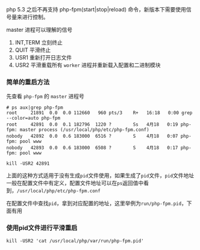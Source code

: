 php 5.3 之后不再支持 php-fpm(start|stop|reload) 命令，新版本下需要使用信号量来进行控制。

master 进程可以理解的信号
1. INT,TERM 立刻终止
2. QUIT 平滑终止
3. USR1 重新打开日志文件
4. USR2 平滑重载所有 `worker` 进程并重新载入配置和二进制模块

### 简单的重启方法

先查看 `php-fpm` 的 `master` 进程号

```
# ps aux|grep php-fpm
root     21891  0.0  0.0 112660   960 pts/3    R+   16:18   0:00 grep --color=auto php-fpm
root     42891  0.0  0.1 182796  1220 ?        Ss   4月18   0:19 php-fpm: master process (/usr/local/php/etc/php-fpm.conf)
nobody   42892  0.0  0.6 183000  6516 ?        S    4月18   0:07 php-fpm: pool www
nobody   42893  0.0  0.6 183000  6508 ?        S    4月18   0:17 php-fpm: pool www
```

`kill -USR2 42891`

上面的这种方式适用于没有生成`pid`文件使用，如果生成了`pid`文件，`pid`文件地址一般在配置文件中有定义，配置文件地址可以在`ps`返回值中看到，`/usr/local/php/etc/php-fpm.conf`

在配置文件中查找`pid`，拿到对应配置的地址，这里举例为`run/php-fpm.pid`，下面有用

### 使用pid文件进行平滑重启

`kill -USR2 'cat /usr/local/php/var/run/php-fpm.pid'`

